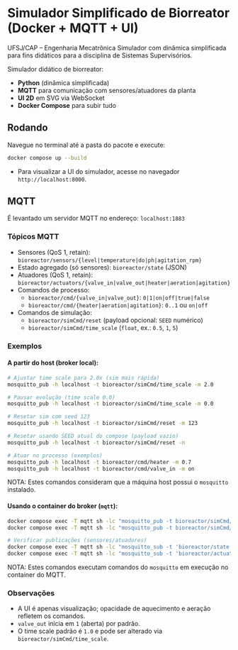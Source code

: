 # Simulador Simplificado de Biorreator (Docker + MQTT + UI)
UFSJ/CAP – Engenharia Mecatrônica
Simulador com dinâmica simplificada para fins didáticos para a disciplina de Sistemas Supervisórios.

Simulador didático de biorreator:
- **Python** (dinâmica simplificada)
- **MQTT** para comunicação com sensores/atuadores da planta
- **UI 2D** em SVG via WebSocket
- **Docker Compose** para subir tudo

## Rodando
Navegue no terminal até a pasta do pacote e execute:
```bash
docker compose up --build
```

- Para visualizar a UI do simulador, acesse no navegador `http://localhost:8000`.


## MQTT 
É levantado um servidor MQTT no endereço: `localhost:1883`

### Tópicos MQTT
- Sensores (QoS 1, retain): `bioreactor/sensors/{level|temperature|do|ph|agitation_rpm}`
- Estado agregado (só sensores): `bioreactor/state` (JSON)
- Atuadores (QoS 1, retain): `bioreactor/actuators/{valve_in|valve_out|heater|aeration|agitation}`
- Comandos de processo:
  - `bioreactor/cmd/{valve_in|valve_out}`: `0|1|on|off|true|false`
  - `bioreactor/cmd/{heater|aeration|agitation}`: `0..1` ou `on|off`
- Comandos de simulação:
  - `bioreactor/simCmd/reset` (payload opcional: `SEED` numérico)
  - `bioreactor/simCmd/time_scale` (`float`, ex.: `0.5`, `1`, `5`)


### Exemplos

#### A partir do host (broker local):

```bash
# Ajustar time scale para 2.0x (sim mais rápida)
mosquitto_pub -h localhost -t bioreactor/simCmd/time_scale -m 2.0

# Pausar evolução (time scale 0.0)
mosquitto_pub -h localhost -t bioreactor/simCmd/time_scale -m 0.0

# Resetar sim com seed 123
mosquitto_pub -h localhost -t bioreactor/simCmd/reset -m 123

# Resetar usando SEED atual do compose (payload vazio)
mosquitto_pub -h localhost -t bioreactor/simCmd/reset -n

# Atuar no processo (exemplos)
mosquitto_pub -h localhost -t bioreactor/cmd/heater -m 0.7
mosquitto_pub -h localhost -t bioreactor/cmd/valve_in -m on
```
NOTA: Estes comandos consideram que a máquina host possui o `mosquitto` instalado.


#### Usando o container do broker (`mqtt`):

```bash
docker compose exec -T mqtt sh -lc "mosquitto_pub -t bioreactor/simCmd/time_scale -m 1.5"
docker compose exec -T mqtt sh -lc "mosquitto_pub -t bioreactor/simCmd/reset -m 42"

# Verificar publicações (sensores/atuadores)
docker compose exec -T mqtt sh -lc "mosquitto_sub -t 'bioreactor/state' -C 1 -v"
docker compose exec -T mqtt sh -lc "mosquitto_sub -t 'bioreactor/actuators/#' -C 5 -v"
```
NOTA: Estes comandos executam comandos do `mosquitto` em execução no container do MQTT.


### Observações
- A UI é apenas visualização; opacidade de aquecimento e aeração refletem os comandos.
- `valve_out` inicia em `1` (aberta) por padrão.
 - O time scale padrão é `1.0` e pode ser alterado via `bioreactor/simCmd/time_scale`.

